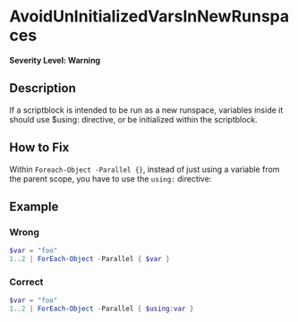 # AvoidUnInitializedVarsInNewRunspaces

**Severity Level: Warning**

## Description

If a scriptblock is intended to be run as a new runspace, variables inside it should use $using: directive, or be initialized within the scriptblock.

## How to Fix

Within `Foreach-Object -Parallel {}`, instead of just using a variable from the parent scope, you have to use the `using:` directive:

## Example

### Wrong

``````PowerShell
$var = "foo"
1..2 | ForEach-Object -Parallel { $var }
``````

### Correct

``````PowerShell
$var = "foo"
1..2 | ForEach-Object -Parallel { $using:var }
``````